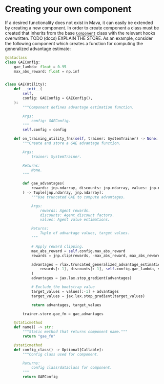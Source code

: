 # Creating your own component
If a desired functionality does not exist in Mava, it can easily be extended by creating a new component. In order to create component a class must be created that inherits from the base [`Component`](https://github.com/instadeepai/Mava/blob/7b11a082ba790e1b2c2f0acd633ff605fffbe768/mava/components/jax/component.py#L24) class with the relevant hooks overwritten. TODO (docs) EXPLAIN THE STORE. As an example, consider the following component which creates a function for computing the generalized advantage estimate:

```python
@dataclass
class GAEConfig:
    gae_lambda: float = 0.95
    max_abs_reward: float = np.inf


class GAE(Utility):
    def __init__(
        self,
        config: GAEConfig = GAEConfig(),
    ):
        """Component defines advantage estimation function.

        Args:
            config: GAEConfig.
        """
        self.config = config

    def on_training_utility_fns(self, trainer: SystemTrainer) -> None:
        """Create and store a GAE advantage function.

        Args:
            trainer: SystemTrainer.

        Returns:
            None.
        """

        def gae_advantages(
            rewards: jnp.ndarray, discounts: jnp.ndarray, values: jnp.ndarray
        ) -> Tuple[jnp.ndarray, jnp.ndarray]:
            """Use truncated GAE to compute advantages.

            Args:
                rewards: Agent rewards.
                discounts: Agent discount factors.
                values: Agent value estimations.

            Returns:
                Tuple of advantage values, target values.
            """

            # Apply reward clipping.
            max_abs_reward = self.config.max_abs_reward
            rewards = jnp.clip(rewards, -max_abs_reward, max_abs_reward)

            advantages = rlax.truncated_generalized_advantage_estimation(
                rewards[:-1], discounts[:-1], self.config.gae_lambda, values
            )
            advantages = jax.lax.stop_gradient(advantages)

            # Exclude the bootstrap value
            target_values = values[:-1] + advantages
            target_values = jax.lax.stop_gradient(target_values)

            return advantages, target_values

        trainer.store.gae_fn = gae_advantages

    @staticmethod
    def name() -> str:
        """Static method that returns component name."""
        return "gae_fn"

    @staticmethod
    def config_class() -> Optional[Callable]:
        """Config class used for component.

        Returns:
            config class/dataclass for component.
        """
        return GAEConfig
```

